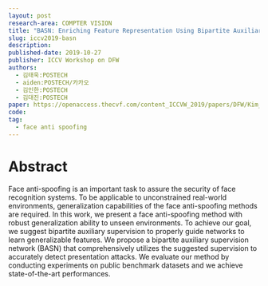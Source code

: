 ```yaml
---
layout: post
research-area: COMPTER VISION
title: "BASN: Enriching Feature Representation Using Bipartite Auxiliary Supervision for Face Anti-Spoofing"
slug: iccv2019-basn
description:
published-date: 2019-10-27
publisher: ICCV Workshop on DFW
authors:
  - 김태욱:POSTECH
  - aiden:POSTECH/카카오
  - 김인한:POSTECH
  - 김대진:POSTECH
paper: https://openaccess.thecvf.com/content_ICCVW_2019/papers/DFW/Kim_BASN_Enriching_Feature_Representation_Using_Bipartite_Auxiliary_Supervisions_for_Face_ICCVW_2019_paper.pdf
code:
tag:
  - face anti spoofing
---
```


# Abstract

Face anti-spoofing is an important task to assure the security of face recognition systems. To be applicable to unconstrained real-world environments, generalization capabilities of the face anti-spoofing methods are required. In this work, we present a face anti-spoofing method with robust generalization ability to unseen environments. To achieve our goal, we suggest bipartite auxiliary supervision to properly guide networks to learn generalizable features. We propose a bipartite auxiliary supervision network (BASN) that comprehensively utilizes the suggested supervision to accurately detect presentation attacks. We evaluate our method by conducting experiments on public benchmark datasets and we achieve state-of-the-art performances.
